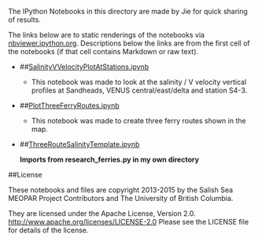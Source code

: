 The IPython Notebooks in this directory are made by Jie for
quick sharing of results.

The links below are to static renderings of the notebooks via
[nbviewer.ipython.org](http://nbviewer.ipython.org/).
Descriptions below the links are from the first cell of the notebooks
(if that cell contains Markdown or raw text).

* ##[SalinityVVelocityPlotAtStations.ipynb](http://nbviewer.ipython.org/urls/bitbucket.org/salishsea/analysis/raw/tip/jie/salinity_comparison/SalinityVVelocityPlotAtStations.ipynb)  
    
    * This notebook was made to look at the salinity / V velocity vertical profiles at Sandheads, VENUS central/east/delta and station S4-3.  

* ##[PlotThreeFerryRoutes.ipynb](http://nbviewer.ipython.org/urls/bitbucket.org/salishsea/analysis/raw/tip/jie/salinity_comparison/PlotThreeFerryRoutes.ipynb)  
    
    * This notebook was made to create three ferry routes shown in the map.   

* ##[ThreeRouteSalinityTemplate.ipynb](http://nbviewer.ipython.org/urls/bitbucket.org/salishsea/analysis/raw/tip/jie/salinity_comparison/ThreeRouteSalinityTemplate.ipynb)  
    
    **Imports from research_ferries.py in my own directory**  


##License

These notebooks and files are copyright 2013-2015
by the Salish Sea MEOPAR Project Contributors
and The University of British Columbia.

They are licensed under the Apache License, Version 2.0.
http://www.apache.org/licenses/LICENSE-2.0
Please see the LICENSE file for details of the license.
